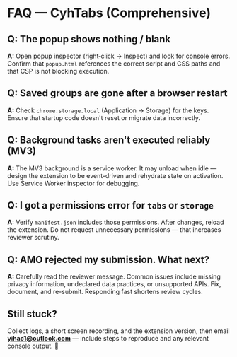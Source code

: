 # FAQ — CyhTabs (Comprehensive)

## Q: The popup shows nothing / blank
**A:** Open popup inspector (right‑click → Inspect) and look for console errors. Confirm that `popup.html` references the correct script and CSS paths and that CSP is not blocking execution.

## Q: Saved groups are gone after a browser restart
**A:** Check `chrome.storage.local` (Application → Storage) for the keys. Ensure that startup code doesn't reset or migrate data incorrectly.

## Q: Background tasks aren't executed reliably (MV3)
**A:** The MV3 background is a service worker. It may unload when idle — design the extension to be event-driven and rehydrate state on activation. Use Service Worker inspector for debugging.

## Q: I got a permissions error for `tabs` or `storage`
**A:** Verify `manifest.json` includes those permissions. After changes, reload the extension. Do not request unnecessary permissions — that increases reviewer scrutiny.

## Q: AMO rejected my submission. What next?
**A:** Carefully read the reviewer message. Common issues include missing privacy information, undeclared data practices, or unsupported APIs. Fix, document, and re-submit. Responding fast shortens review cycles.

## Still stuck?
Collect logs, a short screen recording, and the extension version, then email **yihac1@outlook.com** — include steps to reproduce and any relevant console output. 🙏
